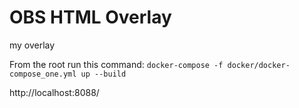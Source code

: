 OBS HTML Overlay
====================  
my overlay




From the root run this command:
`docker-compose -f docker/docker-compose_one.yml up --build`


http://localhost:8088/




